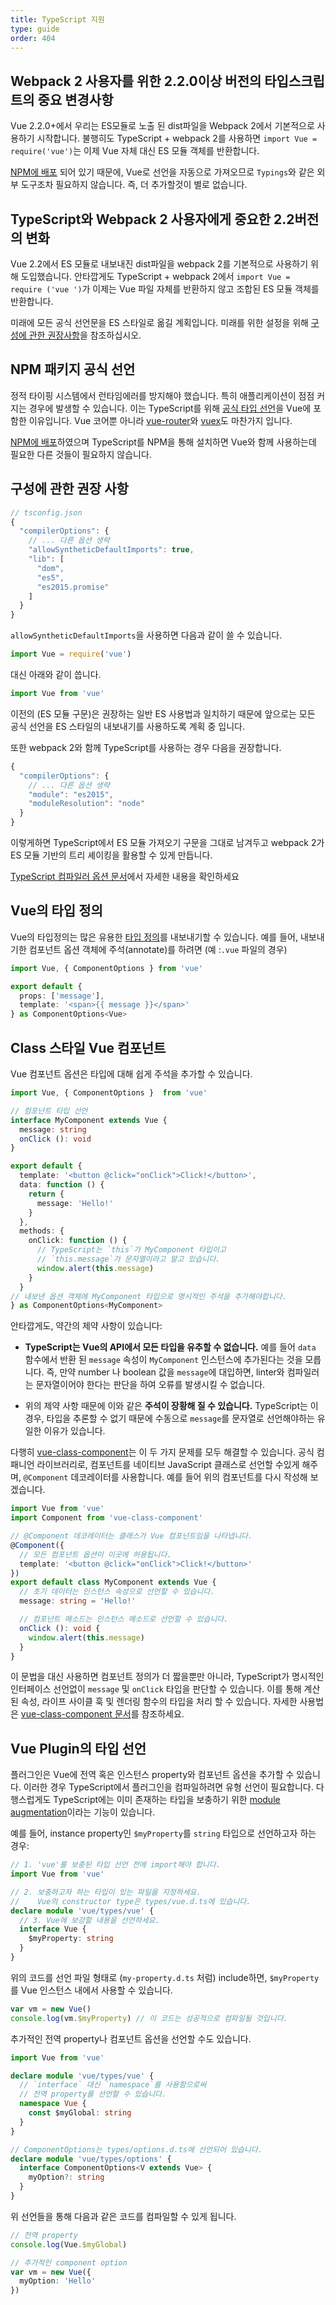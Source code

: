 ```yaml
---
title: TypeScript 지원
type: guide
order: 404
---
```


## Webpack 2 사용자를 위한 2.2.0이상 버전의 타입스크립트의 중요 변경사항

Vue 2.2.0+에서 우리는 ES모듈로 노출 된 dist파일을 Webpack 2에서 기본적으로 사용하기 시작합니다.
불행히도 TypeScript + webpack 2를 사용하면 `import Vue = require('vue')`는 이제 Vue 자체 대신 ES 모듈 객체를 반환합니다.

[NPM에 배포](https://unpkg.com/vue/types/) 되어 있기 때문에, Vue로 선언을 자동으로 가져오므로 `Typings`와 같은 외부 도구조차 필요하지 않습니다. 즉, 더 추가할것이 별로 없습니다.
## TypeScript와 Webpack 2 사용자에게 중요한 2.2버전의 변화

Vue 2.2에서 ES 모듈로 내보내진 dist파일을 webpack 2를 기본적으로 사용하기 위해 도입했습니다. 안타깝게도 TypeScript + webpack 2에서 `import Vue = require ('vue ')`가 이제는 Vue 파일 자체를 반환하지 않고 조합된 ES 모듈 객체를 반환합니다.

미래에 모든 공식 선언문을 ES 스타일로 옮길 계획입니다. 미래를 위한 설정을 위해 [구성에 관한 권장사항](#Recommended-Configuration)을 참조하십시오.

## NPM 패키지 공식 선언

정적 타이핑 시스템에서 런타임에러를 방지해야 했습니다. 특히 애플리케이션이 점점 커지는 경우에 발생할 수 있습니다.
이는 TypeScript를 위해 [공식 타입 선언](https://github.com/vuejs/vue/tree/dev/types)을 Vue에 포함한 이유입니다. Vue 코어뿐 아니라 [vue-router](https://github.com/vuejs/vue-router/tree/dev/types)와 [vuex](https://github.com/vuejs/vuex/tree/dev/types)도 마찬가지 입니다.

[NPM에 배포](https://unpkg.com/vue/types/)하였으며 TypeScript를 NPM을 통해 설치하면 Vue와 함께 사용하는데 필요한 다른 것들이 필요하지 않습니다.

## 구성에 관한 권장 사항

``` js
// tsconfig.json
{
  "compilerOptions": {
    // ... 다른 옵션 생략
    "allowSyntheticDefaultImports": true,
    "lib": [
      "dom",
      "es5",
      "es2015.promise"
    ]
  }
}
```

`allowSyntheticDefaultImports`을 사용하면 다음과 같이 쓸 수 있습니다.

``` js
import Vue = require('vue')
```

대신 아래와 같이 씁니다.

``` js
import Vue from 'vue'
```


이전의 (ES 모듈 구문)은 권장하는 일반 ES 사용법과 일치하기 때문에 앞으로는 모든 공식 선언을 ES 스타일의 내보내기를 사용하도록 계획 중 입니다.

또한 webpack 2와 함께 TypeScript를 사용하는 경우 다음을 권장합니다.

``` js
{
  "compilerOptions": {
    // ... 다른 옵션 생략
    "module": "es2015",
    "moduleResolution": "node"
  }
}
```

이렇게하면 TypeScript에서 ES 모듈 가져오기 구문을 그대로 남겨두고 webpack 2가 ES 모듈 기반의 트리 셰이킹을 활용할 수 있게 만듭니다.

[TypeScript 컴파일러 옵션 문서](https://www.typescriptlang.org/docs/handbook/compiler-options.html)에서 자세한 내용을 확인하세요

## Vue의 타입 정의

Vue의 타입정의는 많은 유용한 [타입 정의](https://github.com/vuejs/vue/blob/dev/types/index.d.ts)를 내보내기할 수 있습니다. 예를 들어, 내보내기한 컴포넌트 옵션 객체에 주석(annotate)를 하려면 (예 :`.vue` 파일의 경우)

``` ts
import Vue, { ComponentOptions } from 'vue'

export default {
  props: ['message'],
  template: '<span>{{ message }}</span>'
} as ComponentOptions<Vue>
```

## Class 스타일 Vue 컴포넌트

Vue 컴포넌트 옵션은 타입에 대해 쉽게 주석을 추가할 수 있습니다.

``` ts
import Vue, { ComponentOptions }  from 'vue'

// 컴포넌트 타입 선언
interface MyComponent extends Vue {
  message: string
  onClick (): void
}

export default {
  template: '<button @click="onClick">Click!</button>',
  data: function () {
    return {
      message: 'Hello!'
    }
  },
  methods: {
    onClick: function () {
      // TypeScript는 `this`가 MyComponent 타입이고
      // `this.message`가 문자열이라고 알고 있습니다.
      window.alert(this.message)
    }
  }
// 내보낸 옵션 객체에 MyComponent 타입으로 명시적인 주석을 추가해야합니다.
} as ComponentOptions<MyComponent>
```

안타깝게도, 약간의 제약 사항이 있습니다:

- __TypeScript는 Vue의 API에서 모든 타입을 유추할 수 없습니다.__ 예를 들어 `data` 함수에서 반환 된 `message` 속성이 `MyComponent` 인스턴스에 추가된다는 것을 모릅니다. 즉, 만약 number 나 boolean 값을 `message`에 대입하면, linter와 컴파일러는 문자열이어야 한다는 판단을 하여 오류를 발생시킬 수 없습니다.

- 위의 제약 사항 때문에 이와 같은 __주석이 장황해 질 수 있습니다.__ TypeScript는 이 경우, 타입을 추론할 수 없기 때문에 수동으로 `message`를 문자열로 선언해야하는 유일한 이유가 있습니다.

다행히 [vue-class-component](https://github.com/vuejs/vue-class-component)는 이 두 가지 문제를 모두 해결할 수 있습니다. 공식 컴패니언 라이브러리로, 컴포넌트를 네이티브 JavaScript 클래스로 선언할 수있게 해주며, `@Component` 데코레이터를 사용합니다. 예를 들어 위의 컴포넌트를 다시 작성해 보겠습니다.

``` ts
import Vue from 'vue'
import Component from 'vue-class-component'

// @Component 데코레이터는 클래스가 Vue 컴포넌트임을 나타냅니다.
@Component({
  // 모든 컴포넌트 옵션이 이곳에 허용됩니다.
  template: '<button @click="onClick">Click!</button>'
})
export default class MyComponent extends Vue {
  // 초기 데이터는 인스턴스 속성으로 선언할 수 있습니다.
  message: string = 'Hello!'

  // 컴포넌트 메소드는 인스턴스 메소드로 선언할 수 있습니다.
  onClick (): void {
    window.alert(this.message)
  }
}
```

이 문법을 대신 사용하면 컴포넌트 정의가 더 짧을뿐만 아니라, TypeScript가 명시적인 인터페이스 선언없이 `message` 및 `onClick` 타입을 판단할 수 있습니다. 이를 통해 계산된 속성, 라이프 사이클 훅 및 렌더링 함수의 타입을 처리 할 수 있습니다. 자세한 사용법은 [vue-class-component 문서](https://github.com/vuejs/vue-class-component#vue-class-component)를 참조하세요.

## Vue Plugin의 타입 선언

플러그인은 Vue에 전역 혹은 인스턴스 property와 컴포넌트 옵션을 추가할 수 있습니다. 이러한 경우 TypeScript에서 플러그인을 컴파일하려면 유형 선언이 필요합니다. 다행스럽게도 TypeScript에는 이미 존재하는 타입을 보충하기 위한 [module augmentation](https://www.typescriptlang.org/docs/handbook/declaration-merging.html#module-augmentation)이라는 기능이 있습니다.

예를 들어, instance property인 `$myProperty`를 `string` 타입으로 선언하고자 하는 경우:

``` ts
// 1. 'vue'를 보충된 타입 선언 전에 import해야 합니다.
import Vue from 'vue'

// 2. 보충하고자 하는 타입이 있는 파일을 지정하세요.
//    Vue의 constructor type은 types/vue.d.ts에 있습니다.
declare module 'vue/types/vue' {
  // 3. Vue에 보강할 내용을 선언하세요.
  interface Vue {
    $myProperty: string
  }
}
```

위의 코드를 선언 파일 형태로 (`my-property.d.ts` 처럼) include하면, `$myProperty`를 Vue 인스턴스 내에서 사용할 수 있습니다.

```ts
var vm = new Vue()
console.log(vm.$myProperty) // 이 코드는 성공적으로 컴파일될 것입니다.
```

추가적인 전역 property나 컴포넌트 옵션을 선언할 수도 있습니다.

```ts
import Vue from 'vue'

declare module 'vue/types/vue' {
  // `interface` 대신 `namespace`를 사용함으로써
  // 전역 property를 선언할 수 있습니다.
  namespace Vue {
    const $myGlobal: string
  }
}

// ComponentOptions는 types/options.d.ts에 선언되어 있습니다.
declare module 'vue/types/options' {
  interface ComponentOptions<V extends Vue> {
    myOption?: string
  }
}
```

위 선언들을 통해 다음과 같은 코드를 컴파일할 수 있게 됩니다.

```ts
// 전역 property
console.log(Vue.$myGlobal)

// 추가적인 component option
var vm = new Vue({
  myOption: 'Hello'
})
```
